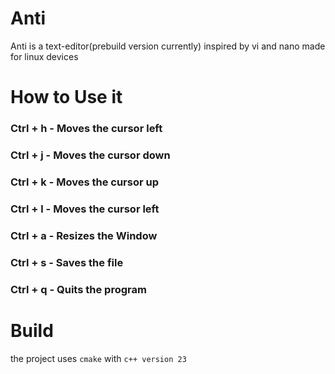 # Anti
Anti is a text-editor(prebuild version currently) inspired by vi and nano made for linux devices

# How to Use it
### Ctrl + h - Moves the cursor left
### Ctrl + j - Moves the cursor down
### Ctrl + k - Moves the cursor up
### Ctrl + l - Moves the cursor left
### Ctrl + a - Resizes the Window
### Ctrl + s - Saves the file
### Ctrl + q - Quits the program

# Build
the project uses `cmake` with `c++ version 23`
